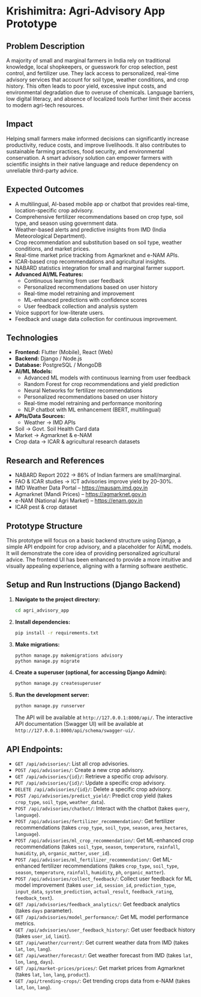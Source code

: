 # Krishimitra: Agri-Advisory App Prototype

## Problem Description
A majority of small and marginal farmers in India rely on traditional knowledge, local shopkeepers, or guesswork for crop selection, pest control, and fertilizer use. They lack access to personalized, real-time advisory services that account for soil type, weather conditions, and crop history. This often leads to poor yield, excessive input costs, and environmental degradation due to overuse of chemicals. Language barriers, low digital literacy, and absence of localized tools further limit their access to modern agri-tech resources.

## Impact
Helping small farmers make informed decisions can significantly increase productivity, reduce costs, and improve livelihoods. It also contributes to sustainable farming practices, food security, and environmental conservation. A smart advisory solution can empower farmers with scientific insights in their native language and reduce dependency on unreliable third-party advice.

## Expected Outcomes
*   A multilingual, AI-based mobile app or chatbot that provides real-time, location-specific crop advisory.
*   Comprehensive fertilizer recommendations based on crop type, soil type, and season using government data.
*   Weather-based alerts and predictive insights from IMD (India Meteorological Department).
*   Crop recommendation and substitution based on soil type, weather conditions, and market prices.
*   Real-time market price tracking from Agmarknet and e-NAM APIs.
*   ICAR-based crop recommendations and agricultural insights.
*   NABARD statistics integration for small and marginal farmer support.
*   **Advanced AI/ML Features:**
    *   Continuous learning from user feedback
    *   Personalized recommendations based on user history
    *   Real-time model retraining and improvement
    *   ML-enhanced predictions with confidence scores
    *   User feedback collection and analysis system
*   Voice support for low-literate users.
*   Feedback and usage data collection for continuous improvement.

## Technologies
*   **Frontend:** Flutter (Mobile), React (Web)
*   **Backend:** Django / Node.js
*   **Database:** PostgreSQL / MongoDB
*   **AI/ML Models:** 
    *   Advanced ML models with continuous learning from user feedback
    *   Random Forest for crop recommendations and yield prediction
    *   Neural Networks for fertilizer recommendations
    *   Personalized recommendations based on user history
    *   Real-time model retraining and performance monitoring
    *   NLP chatbot with ML enhancement (BERT, multilingual)
*   **APIs/Data Sources:**
    *   Weather → IMD APIs
*   Soil → Govt. Soil Health Card data
*   Market → Agmarknet & e-NAM
*   Crop data → ICAR & agricultural research datasets

## Research and References
*   NABARD Report 2022 → 86% of Indian farmers are small/marginal.
*   FAO & ICAR studies → ICT advisories improve yield by 20–30%.
*   IMD Weather Data Portal – https://mausam.imd.gov.in
*   Agmarknet (Mandi Prices) – https://agmarknet.gov.in
*   e-NAM (National Agri Market) – https://enam.gov.in
*   ICAR pest & crop dataset

## Prototype Structure

This prototype will focus on a basic backend structure using Django, a simple API endpoint for crop advisory, and a placeholder for AI/ML models. It will demonstrate the core idea of providing personalized agricultural advice. The frontend UI has been enhanced to provide a more intuitive and visually appealing experience, aligning with a farming software aesthetic. 

## Setup and Run Instructions (Django Backend)

1.  **Navigate to the project directory:**
    ```bash
    cd agri_advisory_app
    ```

2.  **Install dependencies:**
    ```bash
    pip install -r requirements.txt
    ```

3.  **Make migrations:**
    ```bash
    python manage.py makemigrations advisory
    python manage.py migrate
    ```

4.  **Create a superuser (optional, for accessing Django Admin):**
    ```bash
    python manage.py createsuperuser
    ```

5.  **Run the development server:**
    ```bash
    python manage.py runserver
    ```

    The API will be available at `http://127.0.0.1:8000/api/`.
    The interactive API documentation (Swagger UI) will be available at `http://127.0.0.1:8000/api/schema/swagger-ui/`.

## API Endpoints:

*   `GET /api/advisories/`: List all crop advisories.
*   `POST /api/advisories/`: Create a new crop advisory.
*   `GET /api/advisories/{id}/`: Retrieve a specific crop advisory.
*   `PUT /api/advisories/{id}/`: Update a specific crop advisory.
*   `DELETE /api/advisories/{id}/`: Delete a specific crop advisory.
*   `POST /api/advisories/predict_yield/`: Predict crop yield (takes `crop_type`, `soil_type`, `weather_data`).
*   `POST /api/advisories/chatbot/`: Interact with the chatbot (takes `query`, `language`).
*   `POST /api/advisories/fertilizer_recommendation/`: Get fertilizer recommendations (takes `crop_type`, `soil_type`, `season`, `area_hectares`, `language`).
*   `POST /api/advisories/ml_crop_recommendation/`: Get ML-enhanced crop recommendations (takes `soil_type`, `season`, `temperature`, `rainfall`, `humidity`, `ph`, `organic_matter`, `user_id`).
*   `POST /api/advisories/ml_fertilizer_recommendation/`: Get ML-enhanced fertilizer recommendations (takes `crop_type`, `soil_type`, `season`, `temperature`, `rainfall`, `humidity`, `ph`, `organic_matter`).
*   `POST /api/advisories/collect_feedback/`: Collect user feedback for ML model improvement (takes `user_id`, `session_id`, `prediction_type`, `input_data`, `system_prediction`, `actual_result`, `feedback_rating`, `feedback_text`).
*   `GET /api/advisories/feedback_analytics/`: Get feedback analytics (takes `days` parameter).
*   `GET /api/advisories/model_performance/`: Get ML model performance metrics.
*   `GET /api/advisories/user_feedback_history/`: Get user feedback history (takes `user_id`, `limit`).
*   `GET /api/weather/current/`: Get current weather data from IMD (takes `lat`, `lon`, `lang`).
*   `GET /api/weather/forecast/`: Get weather forecast from IMD (takes `lat`, `lon`, `lang`, `days`).
*   `GET /api/market-prices/prices/`: Get market prices from Agmarknet (takes `lat`, `lon`, `lang`, `product`).
*   `GET /api/trending-crops/`: Get trending crops data from e-NAM (takes `lat`, `lon`, `lang`).
